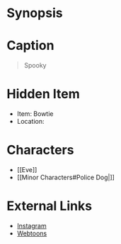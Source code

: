 # Synopsis


# Caption
> Spooky

# Hidden Item
* Item: Bowtie
* Location: <strike></strike>

# Characters
* [[Eve]]
* [[Minor Characters#Police Dog|]]

# External Links
* [Instagram](https://www.instagram.com/p/CAv3_Z5D1GN/)
* [Webtoons](https://www.webtoons.com/en/challenge/twistwood-tales/41-tuesday-eve/viewer?title_no=344740&episode_no=45)